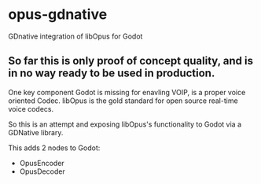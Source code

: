 # opus-gdnative
GDnative integration of libOpus for Godot

## So far this is only proof of concept quality, and is in no way ready to be used in production.

One key component Godot is missing for enavling VOIP, is a proper voice oriented Codec. libOpus is the gold standard for open source real-time voice codecs.

So this is an attempt and exposing libOpus's functionality to Godot via a GDNative library.

This adds 2 nodes to Godot:
- OpusEncoder
- OpusDecoder
